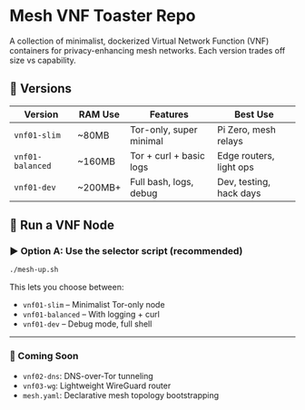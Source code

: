 # Mesh VNF Toaster Repo

A collection of minimalist, dockerized Virtual Network Function (VNF) containers for privacy-enhancing mesh networks. Each version trades off size vs capability.

## 🧱 Versions

| Version         | RAM Use | Features                         | Best Use                    |
|-----------------|---------|----------------------------------|-----------------------------|
| `vnf01-slim`    | ~80MB   | Tor-only, super minimal          | Pi Zero, mesh relays        |
| `vnf01-balanced`| ~160MB  | Tor + curl + basic logs          | Edge routers, light ops     |
| `vnf01-dev`     | ~200MB+ | Full bash, logs, debug           | Dev, testing, hack days     |

## 🚀 Run a VNF Node

### ▶️ Option A: Use the selector script (recommended)

```bash
./mesh-up.sh
```

This lets you choose between:
- `vnf01-slim` – Minimalist Tor-only node
- `vnf01-balanced` – With logging + curl
- `vnf01-dev` – Debug mode, full shell

---

### 🧭 Coming Soon

- `vnf02-dns`: DNS-over-Tor tunneling
- `vnf03-wg`: Lightweight WireGuard router
- `mesh.yaml`: Declarative mesh topology bootstrapping
